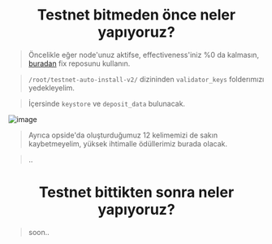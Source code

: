 <h1 align="center"> Testnet bitmeden önce neler yapıyoruz? </h1>

> Öncelikle eğer node'unuz aktifse, effectiveness'iniz %0 da kalmasın, [buradan](https://github.com/ruesandora/Opside/blob/main/problem_fix.md) fix reposunu kullanın.

> `/root/testnet-auto-install-v2/` dizininden `validator_keys` folderımızı yedekleyelim. 

> İçersinde `keystore` ve `deposit_data` bulunacak.

![image](https://github.com/ruesandora/Opside/assets/101149671/eb0f7403-ba59-46b6-afdd-e138cf82fce3)

> Ayrıca opside'da oluşturduğumuz 12 kelimemizi de sakın kaybetmeyelim, yüksek ihtimalle ödüllerimiz burada olacak.

> ..

<h1 align="center"> Testnet bittikten sonra neler yapıyoruz? </h1>

> soon..
